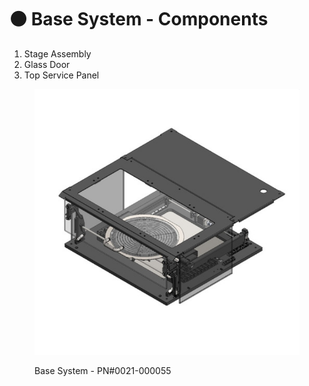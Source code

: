 # ⚫ Base System - Components

1. Stage Assembly
2. Glass Door
3. Top Service Panel

<figure><img src="../../.gitbook/assets/image (2).png" alt=""><figcaption><p>Base System - PN#0021-000055</p></figcaption></figure>
